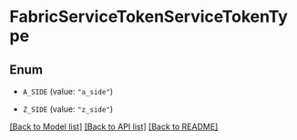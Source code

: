 # FabricServiceTokenServiceTokenType

## Enum


* `A_SIDE` (value: `"a_side"`)

* `Z_SIDE` (value: `"z_side"`)


[[Back to Model list]](../README.md#documentation-for-models) [[Back to API list]](../README.md#documentation-for-api-endpoints) [[Back to README]](../README.md)


